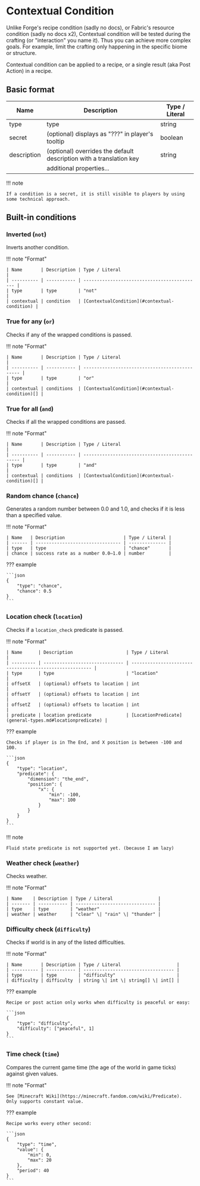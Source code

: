 # Contextual Condition

Unlike Forge's recipe condition (sadly no docs), or Fabric's resource condition (sadly no docs x2), Contextual condition will be tested during the crafting (or "interaction" you name it). Thus you can achieve more complex goals. For example, limit the crafting only happening in the specific biome or structure.

Contextual condition can be applied to a recipe, or a single result (aka Post Action) in a recipe.

## Basic format

| Name        | Description                                                          | Type / Literal |
| ----------- | -------------------------------------------------------------------- | -------------- |
| type        | type                                                                 | string         |
| secret      | (optional) displays as "???" in player's tooltip                     | boolean        |
| description | (optional) overrides the default  description with a translation key | string         |
|             | additional properties...                                             |                |

!!! note

	If a condition is a secret, it is still visible to players by using some technical approach.

## Built-in conditions

### Inverted (`not`)

Inverts another condition.

!!! note "Format"

    | Name       | Description | Type / Literal                               |
    | ---------- | ----------- | -------------------------------------------- |
    | type       | type        | "not"                                        |
    | contextual | condition   | [ContextualCondition](#contextual-condition) |

### True for any (`or`)

Checks if any of the wrapped conditions is passed.

!!! note "Format"

    | Name       | Description | Type / Literal                                 |
    | ---------- | ----------- | ---------------------------------------------- |
    | type       | type        | "or"                                           |
    | contextual | conditions  | [ContextualCondition](#contextual-condition)[] |

### True for all (`and`)

Checks if all the wrapped conditions are passed.

!!! note "Format"

    | Name       | Description | Type / Literal                                 |
    | ---------- | ----------- | ---------------------------------------------- |
    | type       | type        | "and"                                          |
    | contextual | conditions  | [ContextualCondition](#contextual-condition)[] |

### Random chance (`chance`)

Generates a random number between 0.0 and 1.0, and checks if it is less than a specified value.

!!! note "Format"

    | Name   | Description                      | Type / Literal |
    | ------ | -------------------------------- | -------------- |
    | type   | type                             | "chance"       |
    | chance | success rate as a number 0.0–1.0 | number         |

??? example

	```json
	{
		"type": "chance",
		"chance": 0.5
	}
	```

### Location check (`location`)

Checks if a `location_check` predicate is passed.

!!! note "Format"

    | Name      | Description                    | Type / Literal                                          |
    | --------- | ------------------------------ | ------------------------------------------------------- |
    | type      | type                           | "location"                                              |
    | offsetX   | (optional) offsets to location | int                                                     |
    | offsetY   | (optional) offsets to location | int                                                     |
    | offsetZ   | (optional) offsets to location | int                                                     |
    | predicate | location predicate             | [LocationPredicate](general-types.md#locationpredicate) |

??? example

	Checks if player is in The End, and X position is between -100 and 100.

	```json
	{
		"type": "location",
		"predicate": {
			"dimension": "the_end",
			"position": {
				"x": {
					"min": -100,
					"max": 100
				}
			}
		}
	}
	```

!!! note

	Fluid state predicate is not supported yet. (because I am lazy)

### Weather check (`weather`)

Checks weather.

!!! note "Format"

    | Name    | Description | Type / Literal                 |
    | ------- | ----------- | ------------------------------ |
    | type    | type        | "weather"                      |
    | weather | weather     | "clear" \| "rain" \| "thunder" |

### Difficulty check (`difficulty`)

Checks if world is in any of the listed difficulties.

!!! note "Format"

    | Name       | Description | Type / Literal                     |
    | ---------- | ----------- | ---------------------------------- |
    | type       | type        | "difficulty"                       |
    | difficulty | difficulty  | string \| int \| string[] \| int[] |

??? example

	Recipe or post action only works when difficulty is peaceful or easy:

	```json
	{
		"type": "difficulty",
		"difficulty": ["peaceful", 1]
	}
	```

### Time check (`time`)

Compares the current game time (the age of the world in game ticks) against given values.

!!! note "Format"

    See [Minecraft Wiki](https://minecraft.fandom.com/wiki/Predicate). Only supports constant value.

??? example

	Recipe works every other second:

	```json
	{
        "type": "time",
        "value": {
            "min": 0,
            "max": 20
        },
        "period": 40
	}
	```
